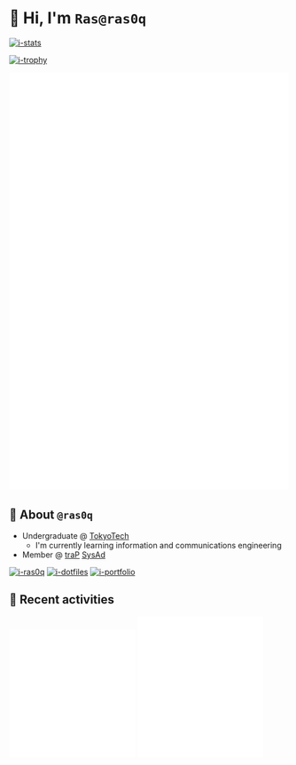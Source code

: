 # :wave: Hi, I'm `Ras@ras0q`

[![i-stats]][r-stats]

[![i-trophy]][r-ryo-ma]

![terminal1](terminal1.svg)

<!-- Refs Begin -->
[i-stats]: https://github-readme-stats-ras0q.vercel.app/api?username=ras0q&count_private=true&show_icons=true&hide_border=true
[r-stats]: https://github.com/ras0q/github-readme-stats
[i-trophy]: https://github-profile-trophy.vercel.app/?username=ras0q&column=6&row=1&no-frame=true
[r-ryo-ma]: https://github.com/ryo-ma/github-profile-trophy
<!-- Refs End -->

## :art: About `@ras0q`

- Undergraduate @ [TokyoTech](https://educ.titech.ac.jp/ict/)
  - I'm currently learning information and communications engineering
- Member @ [traP](https://trap.jp/) [SysAd](https://github.com/traPtitech)

[![i-ras0q]][r-ras0q] [![i-dotfiles]][r-dotfiles] [![i-portfolio]][r-portfolio]

<!-- Refs Begin -->
[i-ras0q]: https://github-readme-stats-ras0q.vercel.app/api/pin/?username=ras0q&repo=ras0q&show_owner=true
[r-ras0q]: https://github.com/ras0q/ras0q
[i-dotfiles]: https://github-readme-stats-ras0q.vercel.app/api/pin/?username=ras0q&repo=dotfiles&show_owner=true
[r-dotfiles]: https://github.com/ras0q/dotfiles
[i-portfolio]: https://github-readme-stats-ras0q.vercel.app/api/pin/?username=ras0q&repo=ras.place&show_owner=true
[r-portfolio]: https://github.com/ras0q/ras.place

## :tada: Recent activities

<img src="activity1.svg" width="45%" /> <img src="activity2.svg" width="45%" />
